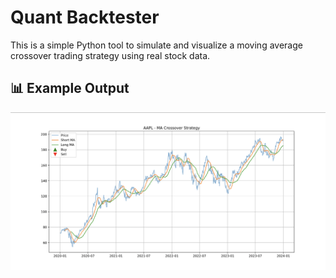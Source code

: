 # Quant Backtester

This is a simple Python tool to simulate and visualize a moving average crossover trading strategy using real stock data.

## 📊 Example Output

![Apple Chart Example](Apple_Chart.png)